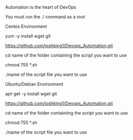 Automation is the heart of DevOps

You must run the ./ command as a root 

Centos Environment 

yum -y install wget git

https://github.com/joshking1/Devops_Automation.git

cd name of the folder containing the script you want to use

chmod 755 *.sh

./name of the script file you want to use

Ubuntu/Debian Environment 

apt-get -y install wget git

https://github.com/joshking1/Devops_Automation.git

cd name of the folder containiing the script you want to use

chmod 755 *.sh

./name of the script file you want to use

